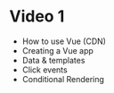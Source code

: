 # Video 1

-  How to use Vue (CDN)
-  Creating a Vue app
-  Data & templates
-  Click events
-  Conditional Rendering
